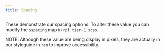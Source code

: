 ```yaml
---
title: Spacing
---
```

These demonstrate our spacing options. To alter these value you can modify the `$spacing` map in `rpl.tier-1.scss`.

NOTE: Although these value are being display in pixels, they are actually in our styleguide in `rem` to improve accessibility.